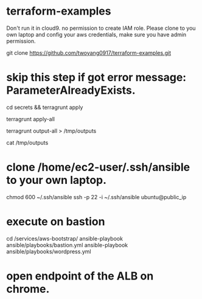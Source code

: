 # terraform-examples

Don't run it in cloud9. no permission to create IAM role.
Please clone to you own laptop and config your aws credentials, make sure you have admin permission.

git clone https://github.com/twoyang0917/terraform-examples.git

# skip this step if got error message: ParameterAlreadyExists.
cd secrets && terragrunt apply

terragrunt apply-all

terragrunt output-all > /tmp/outputs

cat /tmp/outputs

# clone /home/ec2-user/.ssh/ansible to your own laptop.
chmod 600 ~/.ssh/ansible
ssh -p 22 -i ~/.ssh/ansible ubuntu@public_ip

# execute on bastion
cd /services/aws-bootstrap/
ansible-playbook ansible/playbooks/bastion.yml
ansible-playbook ansible/playbooks/wordpress.yml

# open endpoint of the ALB on chrome.
